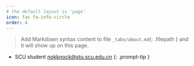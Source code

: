 ```yaml
---
# the default layout is 'page'
icon: fas fa-info-circle
order: 4
---
```


> Add Markdown syntax content to file `_tabs/about.md`{: .filepath } and it will show up on this page.
- SCU student nokknock@stu.scu.edu.cn
{: .prompt-tip }
